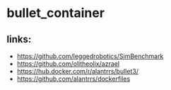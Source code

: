 # bullet_container

## links:
* <https://github.com/leggedrobotics/SimBenchmark>
* <https://github.com/olitheolix/azrael>
* <https://hub.docker.com/r/alantrrs/bullet3/>
* <https://github.com/alantrrs/dockerfiles>

